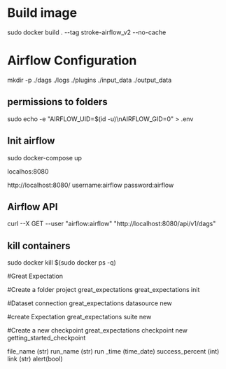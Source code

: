 

# Build image
sudo docker build . --tag stroke-airflow_v2 --no-cache

# Airflow Configuration

mkdir -p ./dags ./logs ./plugins ./input_data ./output_data

## permissions to folders
sudo echo -e "AIRFLOW_UID=$(id -u)\nAIRFLOW_GID=0" > .env

## Init airflow
sudo docker-compose up

localhos:8080

http://localhost:8080/
username:airflow
password:airflow

## Airflow API
curl --X GET --user "airflow:airflow" "http://localhost:8080/api/v1/dags"

## kill containers
sudo docker kill $(sudo docker ps -q)


#Great Expectation

#Create a folder project great_expectations
great_expectations init

#Dataset connection
great_expectations datasource new

#create Expectation
great_expectations suite new

#Create a new checkpoint
great_expectations checkpoint new getting_started_checkpoint

file_name (str)
run_name (str)
run _time (time_date)
success_percent (int)
link (str)
alert(bool)